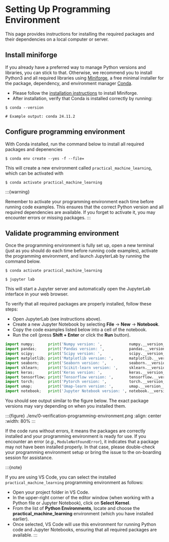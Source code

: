 # Setting Up Programming Environment



This page provides instructions for installing the required packages and their dependencies on a local computer or server.



## Install miniforge


If you already have a preferred way to manage Python versions and libraries, you can stick to that. Otherwise, we recommend you to install Python3 and all required libraries using [Miniforge](https://conda-forge.org/download/), a free minimal installer for the package, dependency, and environment manager [Conda](https://docs.conda.io/en/latest/index.html).
- Please follow the [installation instructions](https://conda-forge.org/download/) to install Miniforge.
- After installation, verify that Conda is installed correctly by running:
```console
$ conda --version

# Example output: conda 24.11.2
```



## Configure programming environment


With Conda installed, run the command below to install all required packages and depenencies
```console
$ conda env create --yes -f --file=
```

This will create a new environment called ``practical_machine_learning``, which can be activated with 
```console
$ conda activate practical_machine_learning
```

:::{warning}

Remember to activate your programming environment each time before running code examples. This ensures that the correct Python version and all required dependencies are available. If you forget to activate it, you may encounter errors or missing packages.
:::



## Validate programming environment


Once the programming environment is fully set up, open a new terminal (just as you should do each time before running code examples), activate the programming environment, and launch JupyterLab by running the command below.
```console
$ conda activate practical_machine_learning

$ jupyter lab
```

This will start a Jupyter server and automatically open the JupyterLab interface in your web browser.

To verify that all required packages are properly installed, follow these steps:
- Open JupyterLab (see instructions above).
- Create a new Jupyter Notebook by selecting **File** → **New** → **Notebook**.
- Copy the code examples listed below into a cell of the notebook.
- Run the cell (press **Shift + Enter** or click the **Run** button).

```python
import numpy;      print('Numpy version: ',            numpy.__version__)
import pandas;     print('Pandas version: ',           pandas.__version__)
import scipy;      print('Scipy version: ',            scipy.__version__)
import matplotlib; print('Matplotlib version: ',       matplotlib.__version__)
import seaborn;    print('Seaborn version: ',          seaborn.__version__)
import sklearn;    print('Scikit-learn version: ',     sklearn.__version__)
import keras;      print('Keras version: ',            keras.__version__)
import tensorflow; print('Tensorflow version: ',       tensorflow.__version__)
import torch;      print('Pytorch version: ',          torch.__version__)
import umap;       print('Umap-learn version: ',       umap.__version__)
import notebook;   print('Jupyter Notebook version: ', notebook.__version__)
```

You should see output similar to the figure below. The exact package versions may vary depending on when you installed them.

:::{figure} ./env/0-verification-programming-environment.png
:align: center
:width: 80%
:::

If the code runs without errors, it means the packages are correctly installed and your programming environment is ready for use. If you encounter an error (*e.g.*, ``ModuleNotFoundError``), it indicates that a package may not have been installed properly. In that case, please double-check your programming environment setup or bring the issue to the on-boarding session for assistance.


:::{note}

If you are using VS Code, you can select the installed ``practical_machine_learning`` programming environment as follows:
- Open your project folder in VS Code.
- In the upper-right corner of the editor window (when working with a Python file or Jupyter Notebook), click on **Select Kernel**.
- From the list of **Python Environments**, locate and choose the **practical_machine_learning** environment (which you have installed earlier).
- Once selected, VS Code will use this environment for running Python code and Jupyter Notebooks, ensuring that all required packages are available.
:::

